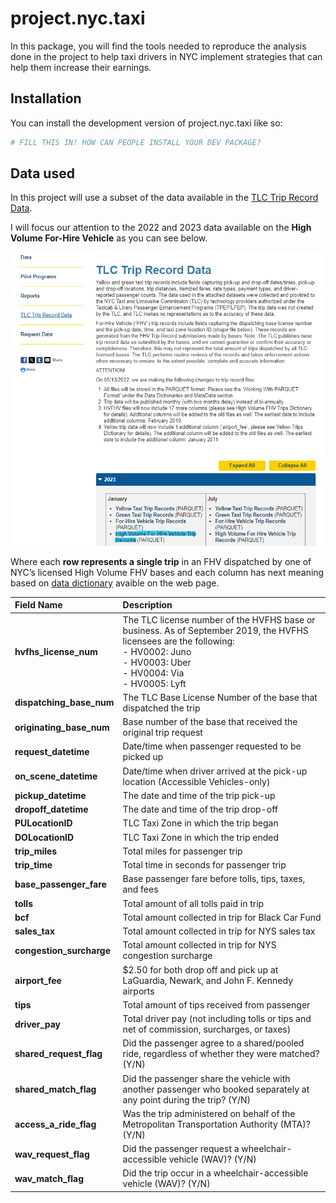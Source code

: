 
# project.nyc.taxi

<!-- badges: start -->
<!-- badges: end -->

In this package, you will find the tools needed to reproduce the
analysis done in the project to help taxi drivers in NYC implement
strategies that can help them increase their earnings.

## Installation

You can install the development version of project.nyc.taxi like so:

``` r
# FILL THIS IN! HOW CAN PEOPLE INSTALL YOUR DEV PACKAGE?
```

## Data used

In this project will use a subset of the data available in the [TLC Trip
Record
Data](https://www.nyc.gov/site/tlc/about/tlc-trip-record-data.page).

I will focus our attention to the 2022 and 2023 data available on the
**High Volume For-Hire Vehicle** as you can see below.

![](man/figures/01-source-page.png)

Where each **row represents a single trip** in an FHV dispatched by one
of NYC’s licensed High Volume FHV bases and each column has next meaning
based on [data
dictionary](https://www.nyc.gov/assets/tlc/downloads/pdf/data_dictionary_trip_records_hvfhs.pdf)
avaible on the web page.

| **Field Name**           | **Description**                                                                                                                                                                                   |
|:-------------------------|:--------------------------------------------------------------------------------------------------------------------------------------------------------------------------------------------------|
| **hvfhs_license_num**    | The TLC license number of the HVFHS base or business. As of September 2019, the HVFHS licensees are the following: <br> - HV0002: Juno <br> - HV0003: Uber <br> - HV0004: Via <br> - HV0005: Lyft |
| **dispatching_base_num** | The TLC Base License Number of the base that dispatched the trip                                                                                                                                  |
| **originating_base_num** | Base number of the base that received the original trip request                                                                                                                                   |
| **request_datetime**     | Date/time when passenger requested to be picked up                                                                                                                                                |
| **on_scene_datetime**    | Date/time when driver arrived at the pick-up location (Accessible Vehicles-only)                                                                                                                  |
| **pickup_datetime**      | The date and time of the trip pick-up                                                                                                                                                             |
| **dropoff_datetime**     | The date and time of the trip drop-off                                                                                                                                                            |
| **PULocationID**         | TLC Taxi Zone in which the trip began                                                                                                                                                             |
| **DOLocationID**         | TLC Taxi Zone in which the trip ended                                                                                                                                                             |
| **trip_miles**           | Total miles for passenger trip                                                                                                                                                                    |
| **trip_time**            | Total time in seconds for passenger trip                                                                                                                                                          |
| **base_passenger_fare**  | Base passenger fare before tolls, tips, taxes, and fees                                                                                                                                           |
| **tolls**                | Total amount of all tolls paid in trip                                                                                                                                                            |
| **bcf**                  | Total amount collected in trip for Black Car Fund                                                                                                                                                 |
| **sales_tax**            | Total amount collected in trip for NYS sales tax                                                                                                                                                  |
| **congestion_surcharge** | Total amount collected in trip for NYS congestion surcharge                                                                                                                                       |
| **airport_fee**          | \$2.50 for both drop off and pick up at LaGuardia, Newark, and John F. Kennedy airports                                                                                                           |
| **tips**                 | Total amount of tips received from passenger                                                                                                                                                      |
| **driver_pay**           | Total driver pay (not including tolls or tips and net of commission, surcharges, or taxes)                                                                                                        |
| **shared_request_flag**  | Did the passenger agree to a shared/pooled ride, regardless of whether they were matched? (Y/N)                                                                                                   |
| **shared_match_flag**    | Did the passenger share the vehicle with another passenger who booked separately at any point during the trip? (Y/N)                                                                              |
| **access_a\_ride_flag**  | Was the trip administered on behalf of the Metropolitan Transportation Authority (MTA)? (Y/N)                                                                                                     |
| **wav_request_flag**     | Did the passenger request a wheelchair-accessible vehicle (WAV)? (Y/N)                                                                                                                            |
| **wav_match_flag**       | Did the trip occur in a wheelchair-accessible vehicle (WAV)? (Y/N)                                                                                                                                |
